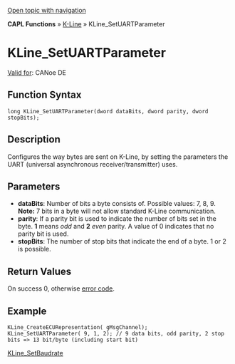 [Open topic with navigation](../../../../../CANoeDEFamily.htm#Topics/CAPLFunctions/KLine/Functions/CAPLfunctionKLineSetUARTParameter.md)

**CAPL Functions** » [K-Line](../CAPLfunctionsKLineOverview.md) » KLine_SetUARTParameter

# KLine_SetUARTParameter

[Valid for](../../../Shared/FeatureAvailability.md):  CANoe DE

## Function Syntax

```plaintext
long KLine_SetUARTParameter(dword dataBits, dword parity, dword stopBits);
```

## Description

Configures the way bytes are sent on K-Line, by setting the parameters the UART (universal asynchronous receiver/transmitter) uses.

## Parameters

- **dataBits**: Number of bits a byte consists of. Possible values: 7, 8, 9. **Note:** 7 bits in a byte will not allow standard K-Line communication.
- **parity**: If a parity bit is used to indicate the number of bits set in the byte. **1** means _odd_ and **2** _even_ parity. A value of 0 indicates that no parity bit is used.
- **stopBits**: The number of stop bits that indicate the end of a byte. 1 or 2 is possible.

## Return Values

On success 0, otherwise [error code](../../Diagnostics/CAPLfunctionsDiagnosticsErrorCode.md).

## Example

```plaintext
KLine_CreateECURepresentation( gMsgChannel);
KLine_SetUARTParameter( 9, 1, 2); // 9 data bits, odd parity, 2 stop bits => 13 bit/byte (including start bit)
```

[KLine_SetBaudrate](CAPLfunctionKLineSetBaudrate.md)
